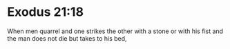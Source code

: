 # Exodus 21:18

When men quarrel and one strikes the other with a stone or with his fist and the man does not die but takes to his bed,
